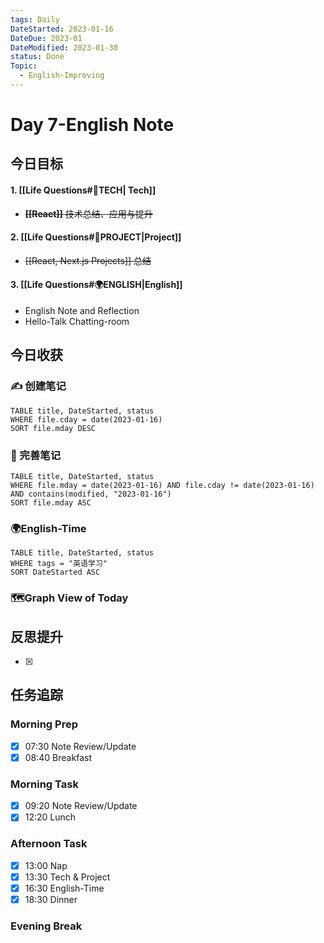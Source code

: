 ```yaml
---
tags: Daily
DateStarted: 2023-01-16
DateDue: 2023-01
DateModified: 2023-01-30
status: Done
Topic:
  - English-Improving
---
```


# Day 7-English Note

## 今日目标

#### 1. [[Life Questions#🚀TECH| Tech]]

- ~~**[[React]]** 技术总结、应用与提升~~

#### 2. [[Life Questions#🚀PROJECT|Project]]

- ~~[[React, Next.js Projects]] 总结~~

#### 3. [[Life Questions#🌍ENGLISH|English]]

- English Note and Reflection
- Hello-Talk Chatting-room

## 今日收获

### ✍️ 创建笔记

```dataview
TABLE title, DateStarted, status
WHERE file.cday = date(2023-01-16)
SORT file.mday DESC
```

### 📝 完善笔记

```dataview
TABLE title, DateStarted, status
WHERE file.mday = date(2023-01-16) AND file.cday != date(2023-01-16) AND contains(modified, "2023-01-16")
SORT file.mday ASC
```

### 🌍English-Time

```dataview
TABLE title, DateStarted, status
WHERE tags = "英语学习"
SORT DateStarted ASC
```

### 🗺️Graph View of Today

## 反思提升

- [x]

## 任务追踪

### Morning Prep

- [x] 07:30 Note Review/Update
- [x] 08:40 Breakfast

### Morning Task

- [x] 09:20 Note Review/Update
- [x] 12:20 Lunch

### Afternoon Task

- [x] 13:00 Nap
- [x] 13:30 Tech & Project
- [x] 16:30 English-Time
- [x] 18:30 Dinner

### Evening Break
